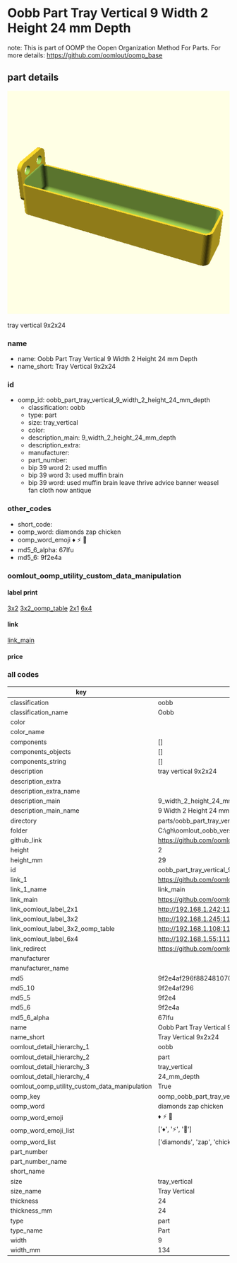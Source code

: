 # Oobb Part Tray Vertical 9 Width 2 Height 24 mm Depth  

note: This is part of OOMP the Oopen Organization Method For Parts. For more details: https://github.com/oomlout/oomp_base

##  part details
  

[![](3dpr.png)](3dpr.png)

tray vertical 9x2x24



### name
* name: Oobb Part Tray Vertical 9 Width 2 Height 24 mm Depth
* name_short: Tray Vertical 9x2x24 
### id
* oomp_id: oobb_part_tray_vertical_9_width_2_height_24_mm_depth
  * classification: oobb
  * type: part
  * size: tray_vertical
  * color: 
  * description_main: 9_width_2_height_24_mm_depth
  * description_extra: 
  * manufacturer: 
  * part_number: 
  * bip 39 word 2: used muffin
  * bip 39 word 3: used muffin brain
  * bip 39 word: used muffin brain leave thrive advice banner weasel fan cloth now antique

### other_codes
* short_code: 
* oomp_word: diamonds zap chicken
* oomp_word_emoji :diamonds: :zap: :chicken:
* md5_6_alpha: 67lfu
* md5_6: 9f2e4a






### oomlout_oomp_utility_custom_data_manipulation
#### label print
[3x2](http://192.168.1.245:1112/?label=oomp%2067lfu)
[3x2_oomp_table](http://192.168.1.108:1112/?label=oomp%2067lfu)
[2x1](http://192.168.1.242:1112/?label=oomp%2067lfu)
[6x4](http://192.168.1.55:1112/?label=oomp%2067lfu)    

#### link

[link_main](https://github.com/oomlout/oomlout_oobb_version_4_generated_parts/tree/main/navigation_oomp/oobb/part/tray_vertical/9_width_2_height_24_mm_depth/part)                              

#### price







### all codes 
| key | value |  
| --- | --- |  
| classification | oobb |  
| classification_name | Oobb |  
| color |  |  
| color_name |  |  
| components | [] |  
| components_objects | [] |  
| components_string | [] |  
| description | tray vertical 9x2x24 |  
| description_extra |  |  
| description_extra_name |  |  
| description_main | 9_width_2_height_24_mm_depth |  
| description_main_name | 9 Width 2 Height 24 mm Depth |  
| directory | parts/oobb_part_tray_vertical_9_width_2_height_24_mm_depth |  
| folder | C:\gh\oomlout_oobb_version_4_generated_parts\parts\oobb_part_tray_vertical_9_width_2_height_24_mm_depth |  
| github_link | https://github.com/oomlout/oomlout_oomp_part_src/tree/main/parts/oobb_part_tray_vertical_9_width_2_height_24_mm_depth |  
| height | 2 |  
| height_mm | 29 |  
| id | oobb_part_tray_vertical_9_width_2_height_24_mm_depth |  
| link_1 | https://github.com/oomlout/oomlout_oobb_version_4_generated_parts/tree/main/navigation_oomp/oobb/part/tray_vertical/9_width_2_height_24_mm_depth/part |  
| link_1_name | link_main |  
| link_main | https://github.com/oomlout/oomlout_oobb_version_4_generated_parts/tree/main/navigation_oomp/oobb/part/tray_vertical/9_width_2_height_24_mm_depth/part |  
| link_oomlout_label_2x1 | http://192.168.1.242:1112/?label=oomp%2067lfu |  
| link_oomlout_label_3x2 | http://192.168.1.245:1112/?label=oomp%2067lfu |  
| link_oomlout_label_3x2_oomp_table | http://192.168.1.108:1112/?label=oomp%2067lfu |  
| link_oomlout_label_6x4 | http://192.168.1.55:1112/?label=oomp%2067lfu |  
| link_redirect | https://github.com/oomlout/oomlout_oobb_version_4_generated_parts/tree/main/parts/oobb_tray_vertical_09_02_24 |  
| manufacturer |  |  
| manufacturer_name |  |  
| md5 | 9f2e4af296f88248107097ee35e44f7e |  
| md5_10 | 9f2e4af296 |  
| md5_5 | 9f2e4 |  
| md5_6 | 9f2e4a |  
| md5_6_alpha | 67lfu |  
| name | Oobb Part Tray Vertical 9 Width 2 Height 24 mm Depth |  
| name_short | Tray Vertical 9x2x24  |  
| oomlout_detail_hierarchy_1 | oobb |  
| oomlout_detail_hierarchy_2 | part |  
| oomlout_detail_hierarchy_3 | tray_vertical |  
| oomlout_detail_hierarchy_4 | 24_mm_depth |  
| oomlout_oomp_utility_custom_data_manipulation | True |  
| oomp_key | oomp_oobb_part_tray_vertical_9_width_2_height_24_mm_depth |  
| oomp_word | diamonds zap chicken |  
| oomp_word_emoji | :diamonds: :zap: :chicken: |  
| oomp_word_emoji_list | [':diamonds:', ':zap:', ':chicken:'] |  
| oomp_word_list | ['diamonds', 'zap', 'chicken'] |  
| part_number |  |  
| part_number_name |  |  
| short_name |  |  
| size | tray_vertical |  
| size_name | Tray Vertical |  
| thickness | 24 |  
| thickness_mm | 24 |  
| type | part |  
| type_name | Part |  
| width | 9 |  
| width_mm | 134 |  
